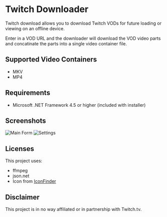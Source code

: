 Twitch Downloader
============
Twitch download allows you to download Twitch VODs for future loading or viewing on an offline device.

Enter in a VOD URL and the downloader will download the VOD video parts and concatinate the parts into a single video container file.

## Supported Video Containers
- MKV
- MP4

## Requirements
- Microsoft .NET Framework 4.5 or higher (included with installer)

## Screenshots
![Main Form](raw.githubusercontent.com/bcartfall/twitch-downloader/master/screenshots/screen1-mainform.png)
![Settings](raw.githubusercontent.com/bcartfall/twitch-downloader/master/screenshots/screen2-settings.png)

## Licenses

This project uses:
- ffmpeg 
- json.net
- Icon from [IconFinder](https://www.iconfinder.com/icons/35218/arrow_down_download_icon#size=1)

## Disclaimer
This project is in no way affiliated or in partnership with Twitch.tv.